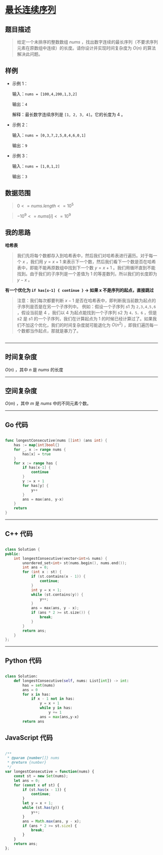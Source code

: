 # [最长连续序列](https://leetcode.cn/problems/longest-consecutive-sequence/description/?envType=study-plan-v2&envId=top-100-liked)
## 题目描述 

> 给定一个未排序的整数数组 $nums$ ，找出数字连续的最长序列（不要求序列元素在原数组中连续）的长度。请你设计并实现时间复杂度为 $O(n)$ 的算法解决此问题。


## 样例

- 示例 1：
  
    输入：`nums = [100,4,200,1,3,2]`
  
    输出：`4`
  
    解释：最长数字连续序列是 `[1, 2, 3, 4]`。它的长度为 $4$ 。

- 示例 2：
  
    输入：`nums = [0,3,7,2,5,8,4,6,0,1]`
  
    输出：`9`

- 示例 3：
  
    输入：`nums = [1,0,1,2]`
  
    输出：`3`




## 数据范围
> $0 <= nums.length <= 10^5$

> $-10^9 <= nums[i] <= 10^9$




## 我的思路

**哈希表**

> 我们先将每个数都存入到哈希表中，然后我们对哈希表进行遍历。对于每一个 $x$ ，我们用 $y = x + 1$ 来表示下一个数，然后我们看下一个数是否在哈希表中，即能不能再原数组中找到下一个数 $y = x + 1$ 。我们用循环直到不能找到。由于我们的子序列是一个差值为 $1$ 的等差数列，所以我们的长度即为 $y - x$ 。

**有一个优化为 `if has[x-1] { continue }` -> 如果 x 不是序列的起点，直接跳过**

> 注意：我们每次都要判断 $x-1$ 是否在哈希表中，即判断我当前数为起点的子序列是否是在另一个子序列中。 例如：假设一个子序列 $s1$ 为 `2,3,4,5,6` ，假设当前是 $4$ ，我们以 $4$ 为起点能找到一个子序列 $s2$ 为 `4，5，6` ，但是 $s2$ 是 $s1$ 的一个子序列，我们在计算起点为 $1$ 的时候已经计算过了。如果我们不加这个优化，我们的时间复杂度就可能退化为 $O(n^2)$ ，即我们遍历每一个数都当作起点，那就是暴力了。

##
---

## 时间复杂度

$O(n)$ ，其中 $n$ 是 $nums$ 的长度

---

## 空间复杂度

$O(m)$ ，其中 $m$ 是 $nums$ 中的不同元素个数。

---

## Go 代码

```Go

func longestConsecutive(nums []int) (ans int) {
    has := map[int]bool{}
    for _, x := range nums {
        has[x] = true
    }
    for x := range has {
        if has[x-1] {
            continue
        }
        y := x + 1
        for has[y] {
            y++
        }
        ans = max(ans, y-x)
    }
    return 
}


```
---

## C++ 代码

```C++

class Solution {
public:
    int longestConsecutive(vector<int>& nums) {
        unordered_set<int> st(nums.begin(), nums.end());
        int ans = 0;
        for (int x : st) {
            if (st.contains(x - 1)) {
                continue;
            }
            int y = x + 1;
            while (st.contains(y)) {
                y++;
            }
            ans = max(ans, y - x);
            if (ans * 2 >= st.size()) {
                break;
            }
        }
        return ans;
    }
};


```
---
## Python 代码

```Python

class Solution:
    def longestConsecutive(self, nums: List[int]) -> int:
        has = set(nums)
        ans = 0
        for x in has:
            if x - 1 not in has:
                y = x + 1
                while y in has:
                    y += 1
                ans = max(ans,y-x)
        return ans


```



## JavaScript 代码

```JavaScript

/**
 * @param {number[]} nums
 * @return {number}
 */
var longestConsecutive = function(nums) {
    const st = new Set(nums);
    let ans = 0;
    for (const x of st) {
        if (st.has(x - 1)) {
            continue;
        }
        let y = x + 1;
        while (st.has(y)) {
            y++;
        }
        ans = Math.max(ans, y - x);
        if (ans * 2 >= st.size) {
            break;
        }
    }
    return ans;
};

```
